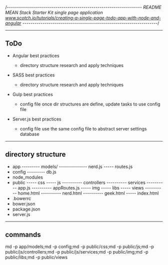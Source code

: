 /*-------------------------------------------------------------------
README		MEAN Stack Starter Kit
			single page application
			www.scotch.io/tutorials/creating-a-single-page-todo-app-with-node-and-angular
-------------------------------------------------------------------*/







---------------------------------------------------------------------
ToDo
---------------------------------------------------------------------

- Angular best practices
	- directory structure
		research and apply techniques

- SASS best practices
	- directory structure
		research and apply techniques

- Gulp best practices
	- config file
		once dir structures are define, update tasks to use config file

- Server.js best practices
	- config file
		use the same config file to abstract server settings
		database








---------------------------------------------------------------------
directory structure
---------------------------------------------------------------------

- app
--------- models/
-------------- nerd.js <!-- the nerd model to handle CRUD -->
----- routes.js
- config
--------- db.js 
- node_modules <!-- created by npm install -->
- public <!-- all frontend and angular stuff -->
----- css
----- js
---------- controllers <!-- angular controllers -->
---------- services <!-- angular services -->
---------- app.js <!-- angular application -->
---------- appRoutes.js <!-- angular routes -->
----- img
----- libs <!-- created by bower install -->
----- views 
---------- home.html
---------- nerd.html
---------- geek.html
----- index.html
- .bowerrc <!-- tells bower where to put files (public/libs) -->
- bower.json <!-- tells bower which files we need -->
- package.json <!-- tells npm which packages we need -->
- server.js <!-- set up our node application -->


-----------------------
commands
-----------------------

md -p app/models;md -p config;md -p public/css;md -p public/js;md -p public/js/controllers;md -p public/js/services;md -p public/img;md -p public/libs;md -p public/views


















